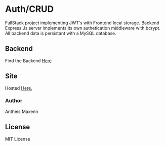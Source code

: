 # Auth/CRUD

FullStack project implementing JWT's with Frontend local storage. Backend Express.Js server implements its own authetication middleware with bcrypt. All backend data is persistant with a MySQL database.

## Backend

Find the Backend [Here](https://github.com/AntheisMaxenn/CRUD-Backend)

## Site

Hosted [Here.](https://auth-crud-angular.web.app/)

### Author

Antheis Maxenn

## License

MIT License
